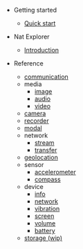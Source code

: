 - Getting started
	- [Quick start](started.md)

- Nat Explorer
	- [Introduction](explorer.md)

- Reference
	- [communication](reference/communication.md)
	- media
		+ [image](reference/media/image.md)
		+ [audio](reference/media/audio.md)
		+ [video](reference/media/video.md)
	- [camera](reference/camera.md)
	- [recorder](reference/recorder.md)
	- [modal](reference/modal.md)
	- network
		+ [stream](reference/network/stream.md)
		+ [transfer](reference/network/transfer.md)
	- [geolocation](reference/geolocation.md)
	- sensor
		+ [accelerometer](reference/sensor/accelerometer.md)
		+ [compass](reference/sensor/compass.md)
	- device
		+ [info](reference/device/info.md)
		+ [network](reference/device/network.md)
		+ [vibration](reference/device/vibration.md)
		+ [screen](reference/device/screen.md)
		+ [volume](reference/device/volume.md)
		+ [battery](reference/device/battery.md)
	- [storage (wip)](reference/storage.md)
